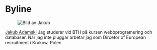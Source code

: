 Byline
============

<div class="author-byline">
<figure class="figure left">
<img src="img/moi.jpg" alt="Bild av Jakub"/>

</figure>
            <p><a href = "https://www.linkedin.com/in/jakub-adamski-88aa94a3/">Jakub Adamski</a> Jag studerar vid BTH på kursen webbprogramering och databaser. När jag inte pluggar arbetar jag som Dircetor of European recruitment i Krakow, Polen.</p>
</div>
